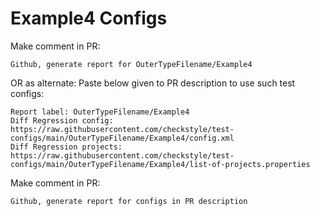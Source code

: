# Example4 Configs
Make comment in PR:
```
Github, generate report for OuterTypeFilename/Example4
```
OR as alternate:
Paste below given to PR description to use such test configs:
```
Report label: OuterTypeFilename/Example4
Diff Regression config: https://raw.githubusercontent.com/checkstyle/test-configs/main/OuterTypeFilename/Example4/config.xml
Diff Regression projects: https://raw.githubusercontent.com/checkstyle/test-configs/main/OuterTypeFilename/Example4/list-of-projects.properties
```
Make comment in PR:
```
Github, generate report for configs in PR description
```
